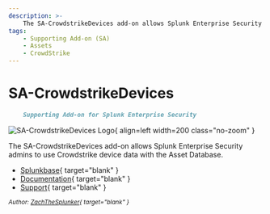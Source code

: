 ```yaml
---
description: >-
    The SA-CrowdstrikeDevices add-on allows Splunk Enterprise Security admins to use Crowdstrike device data with the Asset Database.
tags:
    - Supporting Add-on (SA)
    - Assets
    - CrowdStrike
---
```


# SA-CrowdstrikeDevices

``` markdown title=""
    Supporting Add-on for Splunk Enterprise Security
```

<div class="result" markdown>

![SA-CrowdstrikeDevices Logo](https://preview.splunkbase.splunk.com/_next/image?url=https://cdn.splunkbase.splunk.com/media/public/icons/44773254-df3a-11ed-8ca1-ceb5a9c70e8c.png&w=256&q=75){ align=left width=200 class="no-zoom" }

The SA-CrowdstrikeDevices add-on allows Splunk Enterprise Security admins to use Crowdstrike device data with the Asset Database.

- [Splunkbase](https://splunkbase.splunk.com/app/6573){ target="blank" }
- [Documentation](https://splunk.github.io/SA-CrowdstrikeDevices){ target="blank" }
- [Support](https://github.com/splunk/SA-CrowdstrikeDevices/issues){ target="blank" }

<small>_Author: [ZachTheSplunker](https://zachthesplunker.com/){ target="blank" }_</small>

</div>
